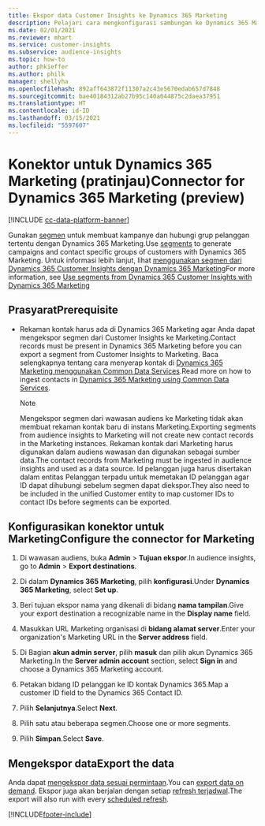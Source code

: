 ```yaml
---
title: Ekspor data Customer Insights ke Dynamics 365 Marketing
description: Pelajari cara mengkonfigurasi sambungan ke Dynamics 365 Marketing.
ms.date: 02/01/2021
ms.reviewer: mhart
ms.service: customer-insights
ms.subservice: audience-insights
ms.topic: how-to
author: phkieffer
ms.author: philk
manager: shellyha
ms.openlocfilehash: 892aff643872f11307a2c43e5670edab657d7848
ms.sourcegitcommit: bae40184312ab27b95c140a044875c2daea37951
ms.translationtype: HT
ms.contentlocale: id-ID
ms.lasthandoff: 03/15/2021
ms.locfileid: "5597607"
---
```

# <a name="connector-for-dynamics-365-marketing-preview"></a><span data-ttu-id="d9cc1-103">Konektor untuk Dynamics 365 Marketing (pratinjau)</span><span class="sxs-lookup"><span data-stu-id="d9cc1-103">Connector for Dynamics 365 Marketing (preview)</span></span>

[!INCLUDE [cc-data-platform-banner](../includes/cc-data-platform-banner.md)]

<span data-ttu-id="d9cc1-104">Gunakan [segmen](segments.md) untuk membuat kampanye dan hubungi grup pelanggan tertentu dengan Dynamics 365 Marketing.</span><span class="sxs-lookup"><span data-stu-id="d9cc1-104">Use [segments](segments.md) to generate campaigns and contact specific groups of customers with Dynamics 365 Marketing.</span></span> <span data-ttu-id="d9cc1-105">Untuk informasi lebih lanjut, lihat [menggunakan segmen dari Dynamics 365 Customer Insights dengan Dynamics 365 Marketing](/dynamics365/marketing/customer-insights-segments)</span><span class="sxs-lookup"><span data-stu-id="d9cc1-105">For more information, see [Use segments from Dynamics 365 Customer Insights with Dynamics 365 Marketing](/dynamics365/marketing/customer-insights-segments)</span></span>

## <a name="prerequisite"></a><span data-ttu-id="d9cc1-106">Prasyarat</span><span class="sxs-lookup"><span data-stu-id="d9cc1-106">Prerequisite</span></span>

- <span data-ttu-id="d9cc1-107">Rekaman kontak harus ada di Dynamics 365 Marketing agar Anda dapat mengekspor segmen dari Customer Insights ke Marketing.</span><span class="sxs-lookup"><span data-stu-id="d9cc1-107">Contact records must be present in Dynamics 365 Marketing before you can export a segment from Customer Insights to Marketing.</span></span> <span data-ttu-id="d9cc1-108">Baca selengkapnya tentang cara menyerap kontak di [Dynamics 365 Marketing menggunakan Common Data Services](connect-power-query.md).</span><span class="sxs-lookup"><span data-stu-id="d9cc1-108">Read more on how to ingest contacts in [Dynamics 365 Marketing using Common Data Services](connect-power-query.md).</span></span>

  > [!NOTE]
  > <span data-ttu-id="d9cc1-109">Mengekspor segmen dari wawasan audiens ke Marketing tidak akan membuat rekaman kontak baru di instans Marketing.</span><span class="sxs-lookup"><span data-stu-id="d9cc1-109">Exporting segments from audience insights to Marketing will not create new contact records in the Marketing instances.</span></span> <span data-ttu-id="d9cc1-110">Rekaman kontak dari Marketing harus digunakan dalam audiens wawasan dan digunakan sebagai sumber data.</span><span class="sxs-lookup"><span data-stu-id="d9cc1-110">The contact records from Marketing must be ingested in audience insights and used as a data source.</span></span> <span data-ttu-id="d9cc1-111">Id pelanggan juga harus disertakan dalam entitas Pelanggan terpadu untuk memetakan ID pelanggan agar ID dapat dihubungi sebelum segmen dapat diekspor.</span><span class="sxs-lookup"><span data-stu-id="d9cc1-111">They also need to be included in the unified Customer entity to map customer IDs to contact IDs before segments can be exported.</span></span>

## <a name="configure-the-connector-for-marketing"></a><span data-ttu-id="d9cc1-112">Konfigurasikan konektor untuk Marketing</span><span class="sxs-lookup"><span data-stu-id="d9cc1-112">Configure the connector for Marketing</span></span>

1. <span data-ttu-id="d9cc1-113">Di wawasan audiens, buka **Admin** > **Tujuan ekspor**.</span><span class="sxs-lookup"><span data-stu-id="d9cc1-113">In audience insights, go to **Admin** > **Export destinations**.</span></span>

1. <span data-ttu-id="d9cc1-114">Di dalam **Dynamics 365 Marketing**, pilih **konfigurasi**.</span><span class="sxs-lookup"><span data-stu-id="d9cc1-114">Under **Dynamics 365 Marketing**, select **Set up**.</span></span>

1. <span data-ttu-id="d9cc1-115">Beri tujuan ekspor nama yang dikenali di bidang **nama tampilan**.</span><span class="sxs-lookup"><span data-stu-id="d9cc1-115">Give your export destination a recognizable name in the **Display name** field.</span></span>

1. <span data-ttu-id="d9cc1-116">Masukkan URL Marketing organisasi di **bidang alamat server**.</span><span class="sxs-lookup"><span data-stu-id="d9cc1-116">Enter your organization's Marketing URL in the **Server address** field.</span></span>

1. <span data-ttu-id="d9cc1-117">Di Bagian **akun admin server**, pilih **masuk** dan pilih akun Dynamics 365 Marketing.</span><span class="sxs-lookup"><span data-stu-id="d9cc1-117">In the **Server admin account** section, select **Sign in** and choose a Dynamics 365 Marketing account.</span></span>

1. <span data-ttu-id="d9cc1-118">Petakan bidang ID pelanggan ke ID kontak Dynamics 365.</span><span class="sxs-lookup"><span data-stu-id="d9cc1-118">Map a customer ID field to the Dynamics 365 Contact ID.</span></span>

1. <span data-ttu-id="d9cc1-119">Pilih **Selanjutnya**.</span><span class="sxs-lookup"><span data-stu-id="d9cc1-119">Select **Next**.</span></span>

1. <span data-ttu-id="d9cc1-120">Pilih satu atau beberapa segmen.</span><span class="sxs-lookup"><span data-stu-id="d9cc1-120">Choose one or more segments.</span></span>

1. <span data-ttu-id="d9cc1-121">Pilih **Simpan**.</span><span class="sxs-lookup"><span data-stu-id="d9cc1-121">Select **Save**.</span></span>

## <a name="export-the-data"></a><span data-ttu-id="d9cc1-122">Mengekspor data</span><span class="sxs-lookup"><span data-stu-id="d9cc1-122">Export the data</span></span>

<span data-ttu-id="d9cc1-123">Anda dapat [mengekspor data sesuai permintaan](export-destinations.md).</span><span class="sxs-lookup"><span data-stu-id="d9cc1-123">You can [export data on demand](export-destinations.md).</span></span> <span data-ttu-id="d9cc1-124">Ekspor juga akan berjalan dengan setiap [refresh terjadwal](system.md#schedule-tab).</span><span class="sxs-lookup"><span data-stu-id="d9cc1-124">The export will also run with every [scheduled refresh](system.md#schedule-tab).</span></span>


[!INCLUDE[footer-include](../includes/footer-banner.md)]